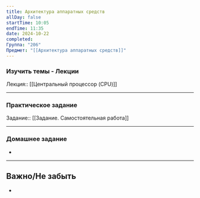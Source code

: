 ```yaml
---
title: Архитектура аппаратных средств
allDay: false
startTime: 10:05
endTime: 11:35
date: 2024-10-22
completed: 
Группа: "206"
Предмет: "[[Архитектура аппаратных средств]]"
---
```

### Изучить темы - Лекции

Лекция:: [[Центральный процессор (CPU)]]

---
### Практическое задание

Задание:: [[Задание. Самостоятельная работа]]

---
### Домашнее задание

- 

---
## Важно/Не забыть

- 